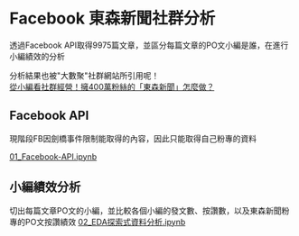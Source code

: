 # Facebook 東森新聞社群分析
透過Facebook API取得9975篇文章，並區分每篇文章的PO文小編是誰，在進行小編績效的分析

分析結果也被"大數聚"社群網站所引用呢！<br>
[從小編看社群經營！擁400萬粉絲的「東森新聞」怎麼做？](https://group.dailyview.tw/article/detail/351?page=1)

## Facebook API
現階段FB因劍橋事件限制能取得的內容，因此只能取得自己粉專的資料

[01_Facebook-API.ipynb](/01_Facebook-API.ipynb/)

## 小編績效分析
切出每篇文章PO文的小編，並比較各個小編的發文數、按讚數，以及東森新聞粉專的PO文按讚績效
[02_EDA探索式資料分析.ipynb](/02_EDA探索式資料分析.ipynb/)
